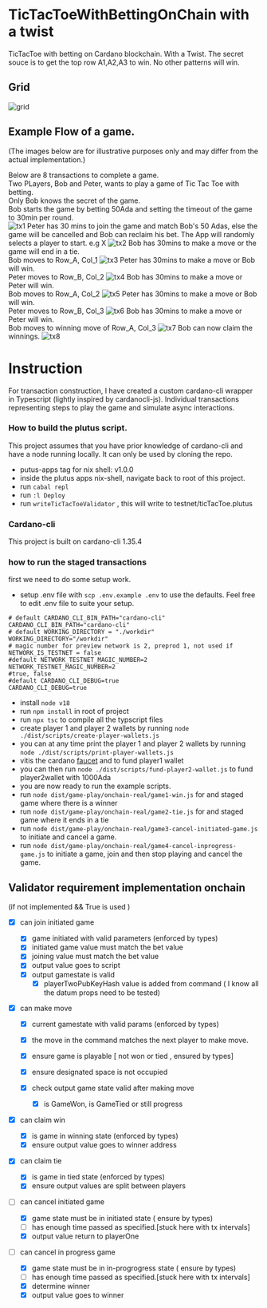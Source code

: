 # TicTacToeWithBettingOnChain with a twist

TicTacToe with betting on Cardano blockchain.
With a Twist. The secret souce is to get the top row A1,A2,A3 to win.
No other patterns will win.

## Grid

![grid](./docs/images//grid.jpg)

## Example Flow of a game.

(The images below are for illustrative purposes only and may differ from the actual implementation.)

Below are 8 transactions to complete a game.  
Two PLayers, Bob and Peter, wants to play a game of Tic Tac Toe with betting.  
Only Bob knows the secret of the game.  
Bob starts the game by betting 50Ada and setting the timeout of the game to 30min per round.  
![tx1](./docs/images/tx1.jpg)
Peter has 30 mins to join the game and match Bob's 50 Adas, else the game will be cancelled and Bob can reclaim his bet.
The App will randomly selects a player to start. e.g X
![tx2](./docs/images/tx2.jpg)
Bob has 30mins to make a move or the game will end in a tie.  
Bob moves to Row_A, Col_1
![tx3](./docs/images/tx3.jpg)
Peter has 30mins to make a move or Bob will win.  
Peter moves to Row_B, Col_2
![tx4](./docs/images/tx4.jpg)
Bob has 30mins to make a move or Peter will win.  
Bob moves to Row_A, Col_2
![tx5](./docs/images/tx5.jpg)
Peter has 30mins to make a move or Bob will win.  
Peter moves to Row_B, Col_3
![tx6](./docs/images/tx6.jpg)
Bob has 30mins to make a move or Peter will win.  
Bob moves to winning move of Row_A, Col_3
![tx7](./docs/images/tx7.jpg)
Bob can now claim the winnings.
![tx8](./docs/images/tx8.jpg)

# Instruction

For transaction construction, I have created a custom cardano-cli wrapper in Typescript (lightly inspired by cardanocli-js). Individual transactions representing steps to play the game and simulate async interactions.

### How to build the plutus script.

This project assumes that you have prior knowledge of cardano-cli and have a node running locally. It can only be used by cloning the repo.

- putus-apps tag for nix shell: v1.0.0
- inside the plutus apps nix-shell, navigate back to root of this project.
- run `cabal repl`
- run `:l Deploy`
- run `writeTicTacToeValidator` , this will write to testnet/ticTacToe.plutus

### Cardano-cli

This project is built on cardano-cli 1.35.4

### how to run the staged transactions

first we need to do some setup work.

- setup .env file with `scp .env.example .env` to use the defaults. Feel free to edit .env file to suite your setup.

```text
# default CARDANO_CLI_BIN_PATH="cardano-cli"
CARDANO_CLI_BIN_PATH="cardano-cli"
# default WORKING_DIRECTORY = "./workdir"
WORKING_DIRECTORY="/workdir"
# magic number for preview network is 2, preprod 1, not used if NETWORK_IS_TESTNET = false
#default NETWORK_TESTNET_MAGIC_NUMBER=2
NETWORK_TESTNET_MAGIC_NUMBER=2
#true, false
#default CARDANO_CLI_DEBUG=true
CARDANO_CLI_DEBUG=true
```

- install `node v18`
- run `npm install` in root of project
- run `npx tsc` to compile all the typscript files
- create player 1 and player 2 wallets by running `node ./dist/scripts/create-player-wallets.js`
- you can at any time print the player 1 and player 2 wallets by running `node ./dist/scripts/print-player-wallets.js`
- vitis the cardano [faucet](https://docs.cardano.org/cardano-testnet/tools/faucet/) and to fund player1 wallet
- you can then run `node ./dist/scripts/fund-player2-wallet.js` to fund player2wallet with 1000Ada
- you are now ready to run the example scripts.
- run `node dist/game-play/onchain-real/game1-win.js` for and staged game where there is a winner
- run `node dist/game-play/onchain-real/game2-tie.js` for and staged game where it ends in a tie
- run `node dist/game-play/onchain-real/game3-cancel-initiated-game.js` to initiate and cancel a game.
- run `node dist/game-play/onchain-real/game4-cancel-inprogress-game.js` to initiate a game, join and then stop playing and cancel the game.

## Validator requirement implementation onchain

(if not implemented && True is used )

- [x] can join initiated game

  - [x] game initiated with valid parameters (enforced by types)
  - [x] initiated game value must match the bet value
  - [x] joining value must match the bet value
  - [x] output value goes to script
  - [x] output gamestate is valid
    - [x] playerTwoPubKeyHash value is added from command ( I know all the datum props need to be tested)

- [x] can make move

  - [x] current gamestate with valid params (enforced by types)
  - [x] the move in the command matches the next player to make move.
  - [x] ensure game is playable [ not won or tied , ensured by types]
  - [x] ensure designated space is not occupied
  - [x] check output game state valid after making move

    - [x] is GameWon, is GameTied or still progress

- [x] can claim win

  - [x] is game in winning state (enforced by types)
  - [x] ensure output value goes to winner address

- [x] can claim tie

  - [x] is game in tied state (enforced by types)
  - [x] ensure output values are split between players

- [ ] can cancel initiated game

  - [x] game state must be in initiated state ( ensure by types)
  - [ ] has enough time passed as specified.[stuck here with tx intervals]
  - [x] output value return to playerOne

- [ ] can cancel in progress game

  - [x] game state must be in in-progrogress state ( ensure by types)
  - [ ] has enough time passed as specified.[stuck here with tx intervals]
  - [x] determine winner
  - [x] output value goes to winner
